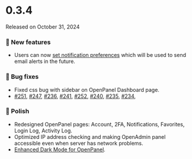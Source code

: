 # 0.3.4

Released on October 31, 2024

### 🚀 New features
- Users can now [set notification preferences](https://i.postimg.cc/qvdgnmcH/2024-10-30-15-36.png) which will be used to send email alerts in the future.

### 🐛 Bug fixes
- Fixed css bug with sidebar on OpenPanel Dashboard page.
- [#251](https://github.com/stefanpejcic/OpenPanel/issues/251), [#247](https://github.com/stefanpejcic/OpenPanel/issues/247), [#236](https://github.com/stefanpejcic/OpenPanel/issues/236), [#241](https://github.com/stefanpejcic/OpenPanel/issues/241), [#252](https://github.com/stefanpejcic/OpenPanel/issues/252), [#240](https://github.com/stefanpejcic/OpenPanel/issues/240), [#235](https://github.com/stefanpejcic/OpenPanel/issues/235), [#234](https://github.com/stefanpejcic/OpenPanel/issues/234), 


### 💅 Polish
- Redesigned OpenPanel pages: Account, 2FA, Notifications, Favorites, Login Log, Activity Log.
- Optimized IP address checking and making OpenAdmin panel accessible even when server has network problems.
- [Enhanced Dark Mode for OpenPanel](https://i.postimg.cc/hDWx46B1/newdarktehem.png).
